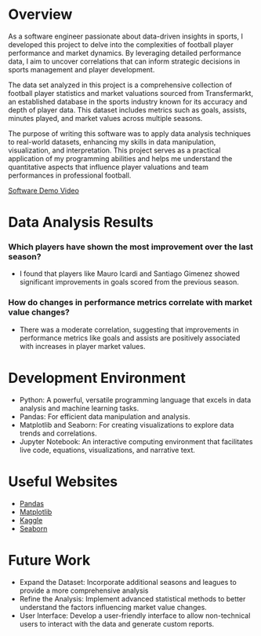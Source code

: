 # Overview

As a software engineer passionate about data-driven insights in sports, I developed this project to delve into the complexities of football player performance and market dynamics. By leveraging detailed performance data, I aim to uncover correlations that can inform strategic decisions in sports management and player development.

The data set analyzed in this project is a comprehensive collection of football player statistics and market valuations sourced from Transfermarkt, an established database in the sports industry known for its accuracy and depth of player data. This dataset includes metrics such as goals, assists, minutes played, and market values across multiple seasons.

The purpose of writing this software was to apply data analysis techniques to real-world datasets, enhancing my skills in data manipulation, visualization, and interpretation. This project serves as a practical application of my programming abilities and helps me understand the quantitative aspects that influence player valuations and team performances in professional football.

[Software Demo Video](https://www.youtube.com/watch?v=8cHxe90TfDA)

# Data Analysis Results

### Which players have shown the most improvement over the last season?
- I found that players like Mauro Icardi and Santiago Gimenez showed significant improvements in goals scored from the previous season.
### How do changes in performance metrics correlate with market value changes? 
- There was a moderate correlation, suggesting that improvements in performance metrics like goals and assists are positively associated with increases in player market values.

# Development Environment

- Python: A powerful, versatile programming language that excels in data analysis and machine learning tasks.
- Pandas: For efficient data manipulation and analysis.
- Matplotlib and Seaborn: For creating visualizations to explore data trends and correlations.
- Jupyter Notebook: An interactive computing environment that facilitates live code, equations, visualizations, and narrative text.

# Useful Websites

* [Pandas](https://pandas.pydata.org/docs/)
* [Matplotlib](https://matplotlib.org/stable/index.html)
* [Kaggle](https://www.kaggle.com/)
* [Seaborn](https://seaborn.pydata.org/)

# Future Work

* Expand the Dataset: Incorporate additional seasons and leagues to provide a more comprehensive analysis
* Refine the Analysis: Implement advanced statistical methods to better understand the factors influencing market value changes.
* User Interface: Develop a user-friendly interface to allow non-technical users to interact with the data and generate custom reports.